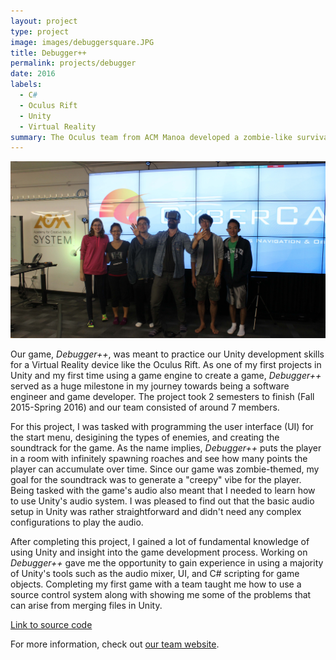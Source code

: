 ```yaml
---
layout: project
type: project
image: images/debuggersquare.JPG
title: Debugger++
permalink: projects/debugger
date: 2016
labels:
  - C#
  - Oculus Rift
  - Unity
  - Virtual Reality
summary: The Oculus team from ACM Manoa developed a zombie-like survival game using Unity.
---
```


<img class="ui image" src="../images/test.JPG">

Our game, *Debugger++*, was meant to practice our Unity development skills for a Virtual Reality device like the Oculus Rift. As one of my first projects in Unity and my first time using a game engine to create a game, *Debugger++* served as a huge milestone in my journey towards being a software engineer and game developer. The project took 2 semesters to finish (Fall 2015-Spring 2016) and our team consisted of around 7 members.

For this project, I was tasked with programming the user interface (UI) for the start menu, desigining the types of enemies, and creating the soundtrack for the game. As the name implies, *Debugger++* puts the player in a room with infinitely spawning roaches and see how many points the player can accumulate over time. Since our game was zombie-themed, my goal for the soundtrack was to generate a "creepy" vibe for the player. Being tasked with the game's audio also meant that I needed to learn how to use Unity's audio system. I was pleased to find out that the basic audio setup in Unity was rather straightforward and didn't need any complex configurations to play the audio.

After completing this project, I gained a lot of fundamental knowledge of using Unity and insight into the game development process. Working on *Debugger++* gave me the opportunity to gain experience in using a majority of Unity's tools such as the audio mixer, UI, and C# scripting for game objects. Completing my first game with a team taught me how to use a source control system along with showing me some of the problems that can arise from merging files in Unity.

[Link to source code](https://github.com/DebuggerPlusPlus/debuggerplusplus)

For more information, check out [our team website](http://memorydump.bitbucket.org/).
